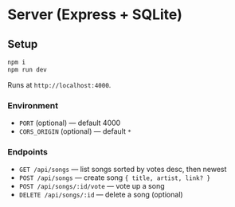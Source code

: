 # Server (Express + SQLite)

## Setup
```bash
npm i
npm run dev
```
Runs at `http://localhost:4000`.

### Environment
- `PORT` (optional) — default 4000
- `CORS_ORIGIN` (optional) — default `*`

### Endpoints
- `GET /api/songs` — list songs sorted by votes desc, then newest
- `POST /api/songs` — create song `{ title, artist, link? }`
- `POST /api/songs/:id/vote` — vote up a song
- `DELETE /api/songs/:id` — delete a song (optional)
